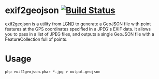 exif2geojson [![Build Status](https://travis-ci.org/lgndhq/exif2geojson.svg?branch=master)](https://travis-ci.org/lgndhq/exif2geojson)
====

exif2geojson is a utility from [LGND](https://lgnd.com) to generate a GeoJSON file with point features at the GPS coordinates specified in a JPEG's EXIF data. It allows you to pass in a list of JPEG files, and outputs a single GeoJSON file with a FeatureCollection full of points.

# Usage

`php exif2geojson.phar *.jpg > output.geojson`
